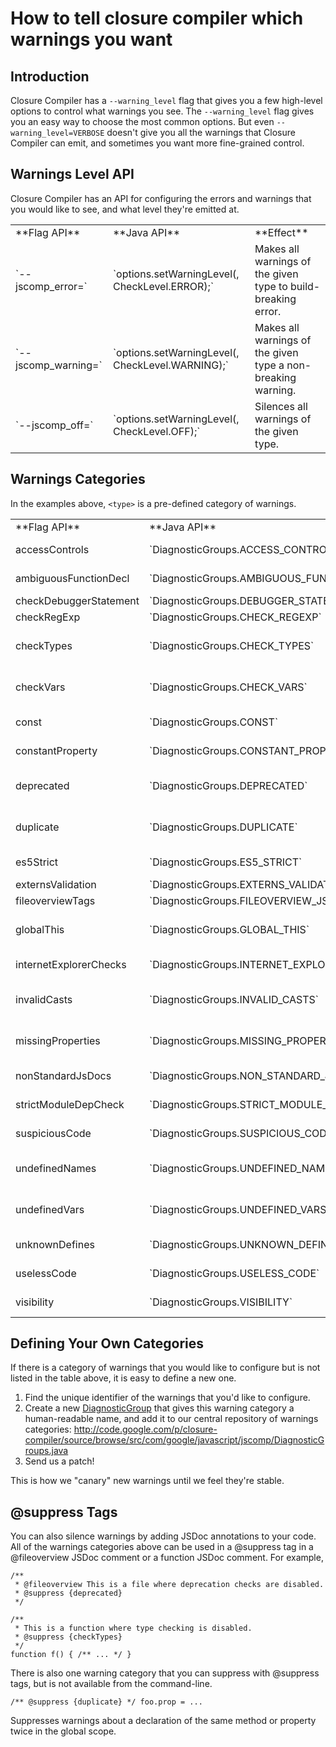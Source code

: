 # How to tell closure compiler which warnings you want

## Introduction

Closure Compiler has a `--warning_level` flag that gives you a few high-level options to control what warnings you see. The `--warning_level` flag gives you an easy way to choose the most common options. But even `--warning_level=VERBOSE` doesn't give you all the warnings that Closure Compiler can emit, and sometimes you want more fine-grained control.

## Warnings Level API

Closure Compiler has an API for configuring the errors and warnings that you would like to see, and what level they're emitted at. 

<table>
  <tr><td>**Flag API**</td><td>**Java API**</td><td>**Effect**</td></tr>
  <tr><td>`--jscomp_error=<type>`</td><td>`options.setWarningLevel(<type>, CheckLevel.ERROR);`</td><td>Makes all warnings of the given type to build-breaking error.</td></tr>
  <tr><td>`--jscomp_warning=<type>`</td><td>`options.setWarningLevel(<type>, CheckLevel.WARNING);`</td><td>Makes all warnings of the given type a non-breaking warning.</td></tr>
  <tr><td>`--jscomp_off=<type>`</td><td>`options.setWarningLevel(<type>, CheckLevel.OFF);`</td><td>Silences all warnings of the given type.</td></tr>
</table>

## Warnings Categories

In the examples above, `<type>` is a pre-defined category of warnings.

<table>
  <tr><td>**Flag API**</td><td>**Java API**</td><td>**Effect**</td><td>**Default Value**</td></tr>
  <tr><td>accessControls</td><td>`DiagnosticGroups.ACCESS_CONTROLS`</td><td>Warnings when @deprecated, @private, or @protected are violated.</td><td>OFF</td></tr>
  <tr><td>ambiguousFunctionDecl</td><td>`DiagnosticGroups.AMBIGUOUS_FUNCTION_DECL`</td><td>Warnings about ambiguous definitions of functions</td><td>WARNING</td></tr>
  <tr><td>checkDebuggerStatement</td><td>`DiagnosticGroups.DEBUGGER_STATEMENT_PRESENT`</td><td>Check for the use of the `debugger` statement</td><td>OFF</td></tr>
  <tr><td>checkRegExp</td><td>`DiagnosticGroups.CHECK_REGEXP`</td><td>Check for regular expression literal problems</td><td>OFF</td></tr>
  <tr><td>checkTypes</td><td>`DiagnosticGroups.CHECK_TYPES`</td><td>Type-checking</td><td>OFF by default, WARNING on `--warning_level=VERBOSE`</td></tr>
  <tr><td>checkVars</td><td>`DiagnosticGroups.CHECK_VARS`</td><td>Warnings when vars are not declared.</td><td>OFF by default, ERROR on `--warning_level=VERBOSE`</td></tr>
  <tr><td>const</td><td>`DiagnosticGroups.CONST`</td><td>Warnings when @const annotated properties or variables are reassigned or deleted.</td><td>OFF</td></tr>
  <tr><td>constantProperty</td><td>`DiagnosticGroups.CONSTANT_PROPERTY`</td><td>Warnings when @const annotated properties are reassigned or deleted.</td><td>OFF</td></tr>
  <tr><td>deprecated</td><td>`DiagnosticGroups.DEPRECATED`</td><td>Warnings when non-deprecated code accesses code that's marked @deprecated</td><td>OFF by default, WARNING on `--warning_level=VERBOSE`</td></tr>
  <tr><td>duplicate</td><td>`DiagnosticGroups.DUPLICATE`</td><td>Warnings when a variable is declared twice in the global scope</td><td>OFF by default, ERROR on `--warning_level=VERBOSE`</td></tr>
  <tr><td>es5Strict</td><td>`DiagnosticGroups.ES5_STRICT`</td><td>Warnings about code that is invalid in EcmaScript 5 Strict mode</td><td>WARNING</td></tr>
  <tr><td>externsValidation</td><td>`DiagnosticGroups.EXTERNS_VALIDATION`</td><td>Warnings about malformed externs files</td><td>WARNING</td></tr>
  <tr><td>fileoverviewTags</td><td>`DiagnosticGroups.FILEOVERVIEW_JSDOC`</td><td>Warnings about duplicate @fileoverview tags</td><td>WARNING</td></tr>
  <tr><td>globalThis</td><td>`DiagnosticGroups.GLOBAL_THIS`</td><td>Warnings about [improper use of the global this](http://closuretools.blogspot.com/2010/10/this-this-is-your-this.html).</td><td>OFF by default, WARNING on `--warning_level=VERBOSE`</td></tr>
  <tr><td>internetExplorerChecks</td><td>`DiagnosticGroups.INTERNET_EXPLORER_CHECKS`</td><td>Warnings about syntax errors on Internet Explorer, like trailing commas.</td><td>ERROR</td></tr>
  <tr><td>invalidCasts</td><td>`DiagnosticGroups.INVALID_CASTS`</td><td>Warnings about invalid type casts.</td><td>OFF by default, WARNING when type checking is on</td></tr>
  <tr><td>missingProperties</td><td>`DiagnosticGroups.MISSING_PROPERTIES`</td><td>Warnings about whether a property will ever be defined on an object. Part of type-checking.</td><td>OFF by default, WARNING on `--warning_level=VERBOSE`</td></tr>
  <tr><td>nonStandardJsDocs</td><td>`DiagnosticGroups.NON_STANDARD_JS_DOCS`</td><td>Warnings when JSDoc has annotations that the compiler thinks you misspelled.</td><td>WARNING</td></tr>
  <tr><td>strictModuleDepCheck</td><td>`DiagnosticGroups.STRICT_MODULE_DEP_CHECK `</td><td>Warnings about all references potentially violating module dependencies</td><td>OFF</td></tr>
  <tr><td>suspiciousCode</td><td>`DiagnosticGroups.SUSPICIOUS_CODE`</td><td>Warning about things like missing missing semicolons and comparisons to NaN</td><td>WARNING</td></tr>
  <tr><td>undefinedNames</td><td>`DiagnosticGroups.UNDEFINED_NAMES`</td><td>Warnings when properties of global names are undefined.</td><td>OFF by default, WARNING on `--warning_level=VERBOSE`</td></tr>
  <tr><td>undefinedVars</td><td>`DiagnosticGroups.UNDEFINED_VARS`</td><td>Warnings when variables are undefined.</td><td>OFF by default, ERROR on `--warning_level=VERBOSE`</td></tr>
  <tr><td>unknownDefines</td><td>`DiagnosticGroups.UNKNOWN_DEFINES`</td><td>Warnings when unknown @define values are specified.</td><td>WARNING</td></tr>
  <tr><td>uselessCode</td><td>`DiagnosticGroups.USELESS_CODE`</td><td>Warnings when the compiler sees useless code that it plans to remove.</td><td>WARNING</td></tr>
  <tr><td>visibility</td><td>`DiagnosticGroups.VISIBILITY`</td><td>Warnings when @private and @protected are violated.</td><td>OFF</td></tr>
</table>

## Defining Your Own Categories

If there is a category of warnings that you would like to configure but is not listed in the table above, it is easy to define a new one.

   1. Find the unique identifier of the warnings that you'd like to configure.
   2. Create a new [DiagnosticGroup](http://code.google.com/p/closure-compiler/source/browse/src/com/google/javascript/jscomp/DiagnosticGroup.java) that gives this warning category a human-readable name, and add it to our central repository of warnings categories:
      http://code.google.com/p/closure-compiler/source/browse/src/com/google/javascript/jscomp/DiagnosticGroups.java
   3. Send us a patch!

This is how we "canary" new warnings until we feel they're stable.

## @suppress Tags

You can also silence warnings by adding JSDoc annotations to your code. All of the warnings categories above can be used in a @suppress tag in a @fileoverview JSDoc comment or a function JSDoc comment. For example,

    /**
     * @fileoverview This is a file where deprecation checks are disabled.
     * @suppress {deprecated}
     */
    
    /**
     * This is a function where type checking is disabled.
     * @suppress {checkTypes}
     */
    function f() { /** ... */ }

There is also one warning category that you can suppress with @suppress tags, but is not available from the command-line.

    /** @suppress {duplicate} */ foo.prop = ...
Suppresses warnings about a declaration of the same method or property twice in the global scope.